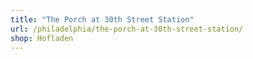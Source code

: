 ```yaml
---
title: "The Porch at 30th Street Station"
url: /philadelphia/the-porch-at-30th-street-station/
shop: Hofladen
---
```

